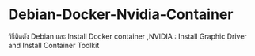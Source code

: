 # Debian-Docker-Nvidia-Container
วิธีติดตัง Debian และ Install Docker container ,NVIDIA : Install Graphic Driver and Install Container Toolkit 
